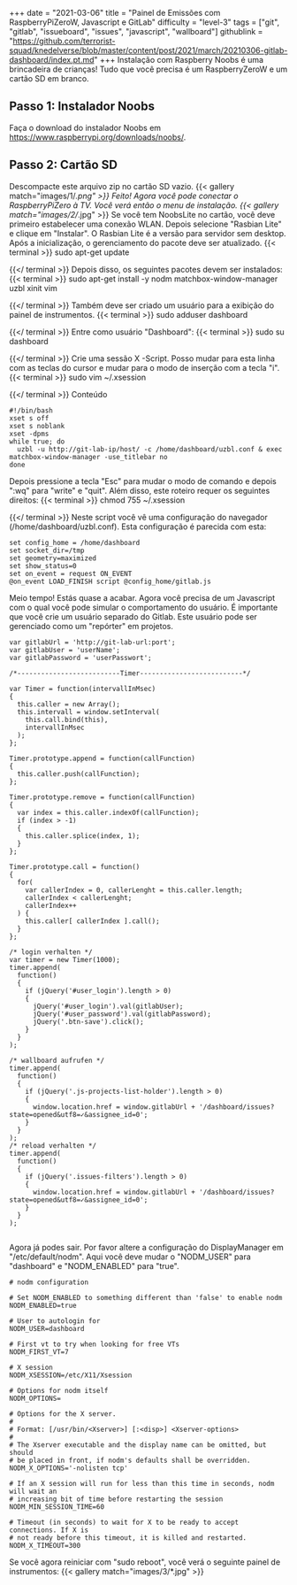 +++
date = "2021-03-06"
title = "Painel de Emissões com RaspberryPiZeroW, Javascript e GitLab"
difficulty = "level-3"
tags = ["git", "gitlab", "issueboard", "issues", "javascript", "wallboard"]
githublink = "https://github.com/terrorist-squad/knedelverse/blob/master/content/post/2021/march/20210306-gitlab-dashboard/index.pt.md"
+++
Instalação com Raspberry Noobs é uma brincadeira de crianças! Tudo que você precisa é um RaspberryZeroW e um cartão SD em branco.
## Passo 1: Instalador Noobs
Faça o download do instalador Noobs em https://www.raspberrypi.org/downloads/noobs/.
## Passo 2: Cartão SD
Descompacte este arquivo zip no cartão SD vazio.
{{< gallery match="images/1/*.png" >}}
Feito! Agora você pode conectar o RaspberryPiZero à TV. Você verá então o menu de instalação.
{{< gallery match="images/2/*.jpg" >}}
Se você tem NoobsLite no cartão, você deve primeiro estabelecer uma conexão WLAN. Depois selecione "Rasbian Lite" e clique em "Instalar". O Rasbian Lite é a versão para servidor sem desktop. Após a inicialização, o gerenciamento do pacote deve ser atualizado.
{{< terminal >}}
sudo apt-get update

{{</ terminal >}}
Depois disso, os seguintes pacotes devem ser instalados:
{{< terminal >}}
sudo apt-get install -y nodm matchbox-window-manager uzbl xinit vim

{{</ terminal >}}
Também deve ser criado um usuário para a exibição do painel de instrumentos.
{{< terminal >}}
sudo adduser dashboard

{{</ terminal >}}
Entre como usuário "Dashboard":
{{< terminal >}}
sudo su dashboard

{{</ terminal >}}
Crie uma sessão X -Script. Posso mudar para esta linha com as teclas do cursor e mudar para o modo de inserção com a tecla "i".
{{< terminal >}}
sudo vim ~/.xsession

{{</ terminal >}}
Conteúdo
```
#!/bin/bash 
xset s off 
xset s noblank 
xset -dpms 
while true; do 
  uzbl -u http://git-lab-ip/host/ -c /home/dashboard/uzbl.conf & exec matchbox-window-manager -use_titlebar no
done

```
Depois pressione a tecla "Esc" para mudar o modo de comando e depois ":wq" para "write" e "quit". Além disso, este roteiro requer os seguintes direitos:
{{< terminal >}}
chmod 755 ~/.xsession

{{</ terminal >}}
Neste script você vê uma configuração do navegador (/home/dashboard/uzbl.conf). Esta configuração é parecida com esta:
```
set config_home = /home/dashboard 
set socket_dir=/tmp 
set geometry=maximized 
set show_status=0 
set on_event = request ON_EVENT 
@on_event LOAD_FINISH script @config_home/gitlab.js

```
Meio tempo! Estás quase a acabar. Agora você precisa de um Javascript com o qual você pode simular o comportamento do usuário. É importante que você crie um usuário separado do Gitlab. Este usuário pode ser gerenciado como um "repórter" em projetos.
```
var gitlabUrl = 'http://git-lab-url:port';
var gitlabUser = 'userName';
var gitlabPassword = 'userPasswort';

/*--------------------------Timer--------------------------*/

var Timer = function(intervallInMsec)
{
  this.caller = new Array();
  this.intervall = window.setInterval(
    this.call.bind(this),
    intervallInMsec
  );
};

Timer.prototype.append = function(callFunction)
{
  this.caller.push(callFunction);
};

Timer.prototype.remove = function(callFunction)
{
  var index = this.caller.indexOf(callFunction);
  if (index > -1) 
  {
    this.caller.splice(index, 1);
  }
};

Timer.prototype.call = function()
{
  for(
    var callerIndex = 0, callerLenght = this.caller.length;
    callerIndex < callerLenght;
    callerIndex++
  ) {
    this.caller[ callerIndex ].call();
  }
};

/* login verhalten */
var timer = new Timer(1000);
timer.append(
  function()
  {
    if (jQuery('#user_login').length > 0)
    {
      jQuery('#user_login').val(gitlabUser);
      jQuery('#user_password').val(gitlabPassword);
      jQuery('.btn-save').click();
    }
  }
);

/* wallboard aufrufen */
timer.append(
  function()
  {
    if (jQuery('.js-projects-list-holder').length > 0)
    {
      window.location.href = window.gitlabUrl + '/dashboard/issues?state=opened&utf8=✓&assignee_id=0';
    }
  }
);
/* reload verhalten */
timer.append(
  function()
  {
    if (jQuery('.issues-filters').length > 0)
    {
      window.location.href = window.gitlabUrl + '/dashboard/issues?state=opened&utf8=✓&assignee_id=0';
    }
  }
);


```
Agora já podes sair. Por favor altere a configuração do DisplayManager em "/etc/default/nodm". Aqui você deve mudar o "NODM_USER" para "dashboard" e "NODM_ENABLED" para "true".
```
# nodm configuration

# Set NODM_ENABLED to something different than 'false' to enable nodm
NODM_ENABLED=true

# User to autologin for
NODM_USER=dashboard

# First vt to try when looking for free VTs
NODM_FIRST_VT=7

# X session
NODM_XSESSION=/etc/X11/Xsession

# Options for nodm itself
NODM_OPTIONS=

# Options for the X server.
#
# Format: [/usr/bin/<Xserver>] [:<disp>] <Xserver-options>
#
# The Xserver executable and the display name can be omitted, but should
# be placed in front, if nodm's defaults shall be overridden.
NODM_X_OPTIONS='-nolisten tcp'

# If an X session will run for less than this time in seconds, nodm will wait an
# increasing bit of time before restarting the session
NODM_MIN_SESSION_TIME=60

# Timeout (in seconds) to wait for X to be ready to accept connections. If X is
# not ready before this timeout, it is killed and restarted.
NODM_X_TIMEOUT=300

```
Se você agora reiniciar com "sudo reboot", você verá o seguinte painel de instrumentos:
{{< gallery match="images/3/*.jpg" >}}